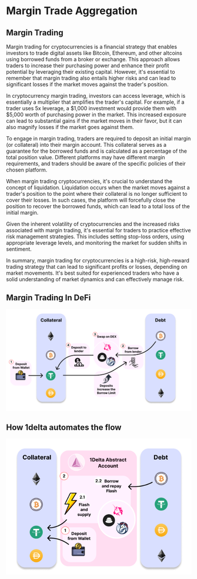# Margin Trade Aggregation

## Margin Trading

Margin trading for cryptocurrencies is a financial strategy that enables investors to trade digital assets like Bitcoin, Ethereum, and other altcoins using borrowed funds from a broker or exchange. This approach allows traders to increase their purchasing power and enhance their profit potential by leveraging their existing capital. However, it's essential to remember that margin trading also entails higher risks and can lead to significant losses if the market moves against the trader's position.

In cryptocurrency margin trading, investors can access leverage, which is essentially a multiplier that amplifies the trader's capital. For example, if a trader uses 5x leverage, a $1,000 investment would provide them with $5,000 worth of purchasing power in the market. This increased exposure can lead to substantial gains if the market moves in their favor, but it can also magnify losses if the market goes against them.

To engage in margin trading, traders are required to deposit an initial margin (or collateral) into their margin account. This collateral serves as a guarantee for the borrowed funds and is calculated as a percentage of the total position value. Different platforms may have different margin requirements, and traders should be aware of the specific policies of their chosen platform.

When margin trading cryptocurrencies, it's crucial to understand the concept of liquidation. Liquidation occurs when the market moves against a trader's position to the point where their collateral is no longer sufficient to cover their losses. In such cases, the platform will forcefully close the position to recover the borrowed funds, which can lead to a total loss of the initial margin.

Given the inherent volatility of cryptocurrencies and the increased risks associated with margin trading, it's essential for traders to practice effective risk management strategies. This includes setting stop-loss orders, using appropriate leverage levels, and monitoring the market for sudden shifts in sentiment.

In summary, margin trading for cryptocurrencies is a high-risk, high-reward trading strategy that can lead to significant profits or losses, depending on market movements. It's best suited for experienced traders who have a solid understanding of market dynamics and can effectively manage risk.

## Margin Trading In DeFi

![Margin Aggregation](./assets/manual-swaps.png)

## How 1delta automates the flow

![Abstract Account Flow](./assets/abstract-account-flow.png)